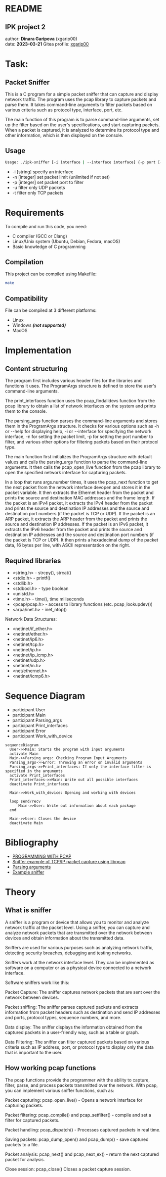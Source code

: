 # README
## IPK project 2
author: **Dinara Garipova** (xgarip00)  
date: **2023-03-21**
Gitea profile: [xgarip00](https://git.fit.vutbr.cz/xgarip00)

# Task:
## Packet Sniffer
This is a C program for a simple packet sniffer that can capture and display network traffic. The program uses the pcap library to capture packets and parse them. It takes command-line arguments to filter packets based on various criteria such as protocol type, interface, port, etc.



The main function of this program is to parse command-line arguments, set up the filter based on the user's specifications, and start capturing packets. When a packet is captured, it is analyzed to determine its protocol type and other information, which is then displayed on the console.

## Usage
```bash
Usage: ./ipk-sniffer [-i interface | --interface interface] {-p port [--tcp|-t] [--udp|-u]} [--arp] [--icmp4] [--icmp6] [--igmp] [--mld] {-n num}
```
* -i [string]   specify an interface
* -n [integer]  set packet limit (unlimited if not set)
* -p [integer]  set packet port to filter
* -u            filter only UDP packets
* -t            filter only TCP packets

# Requirements
To compile and run this code, you need:

* C compiler (GCC or Clang)
* Linux/Unix system (Ubuntu, Debian, Fedora, macOS)
* Basic knowledge of C programming

## Compilation
This project can be compiled using Makefile:
```bash
make
```
## Compatibility
File can be compiled at 3 different platforms:
* Linux
* Windows **_(not supported)_**
* MacOS


# Implementation
## Content structuring
The program first includes various header files for the libraries and functions it uses. The ProgramArgs structure is defined to store the user's command-line arguments.

The print_interfaces function uses the pcap_findalldevs function from the pcap library to obtain a list of network interfaces on the system and prints them to the console.

The parsing_args function parses the command-line arguments and stores them in the ProgramArgs structure. It checks for various options such as -h or --help for displaying help, -i or --interface for specifying the network interface, -n for setting the packet limit, -p for setting the port number to filter, and various other options for filtering packets based on their protocol type.

The main function first initializes the ProgramArgs structure with default values and calls the parsing_args function to parse the command-line arguments. It then calls the pcap_open_live function from the pcap library to open the specified network interface for capturing packets.

In a loop that runs args.number times, it uses the pcap_next function to get the next packet from the network interface devopen and stores it in the packet variable.
It then extracts the Ethernet header from the packet and prints the source and destination MAC addresses and the frame length.
If the packet is an IPv4 packet, it extracts the IPv4 header from the packet and prints the source and destination IP addresses and the source and destination port numbers (if the packet is TCP or UDP).
If the packet is an ARP packet, it extracts the ARP header from the packet and prints the source and destination IP addresses.
If the packet is an IPv6 packet, it extracts the IPv6 header from the packet and prints the source and destination IP addresses and the source and destination port numbers (if the packet is TCP or UDP).
It then prints a hexadecimal dump of the packet data, 16 bytes per line, with ASCII representation on the right.

## Required libraries
* <string.h> - strcpy(), strcat()
* <stdio.h> - printf()
* <stdlib.h>
* <stdbool.h> - type boolean
* <unistd.h>
* <time.h> - time(), time miliseconds
* <pcap/pcap.h> - access to library functions (etc. pcap_lookupdev())
* <arpa/inet.h> - inet_ntop()

Network Data Structures:
* <netinet/if_ether.h>
* <netinet/ether.h>
* <netinet/ip6.h>
* <netinet/tcp.h>
* <netinet/ip.h>
* <netinet/ip_icmp.h>
* <netinet/udp.h>
* <netinet/in.h>
* <net/ethernet.h>
* <netinet/icmp6.h>

# Sequence Diagram
   * participant User
   * participant Main
   * participant Parsing_args
   * participant Print_interfaces
   * participant Error
   * participant Work_with_device
   
   ```mermaid
   sequenceDiagram
     User->>Main: Starts the program with input arguments
     activate Main
     Main->>Parsing_args: Checking Program Input Arguments
     Parsing_args->>Error: Throwing an error on invalid arguments
     Parsing_args->>Print_interfaces: If only the interface filter is specified in the arguments
     activate Print_interfaces
     Print_interfaces->>Main: Write out all possible interfaces
     deactivate Print_interfaces

     Main->>Work_with_device: Opening and working with devices

     loop send/recv
         Main->>User: Write out information about each package
     end

     Main->>User: Closes the device
     deactivate Main
   ```


# Bibliography
* [PROGRAMMING WITH PCAP](https://www.tcpdump.org/pcap.html)
* [Sniffer example of TCP/IP packet capture using libpcap](https://www.tcpdump.org/other/sniffex.c)
* [Parsing arguments](https://stackoverflow.com/questions/9642732/parsing-command-line-arguments-in-c)
* [Example sniffer](https://eax.me/libpcap/)

# Theory
## What is sniffer
A sniffer is a program or device that allows you to monitor and analyze network traffic at the packet level. Using a sniffer, you can capture and analyze network packets that are transmitted over the network between devices and obtain information about the transmitted data.

Sniffers are used for various purposes such as analyzing network traffic, detecting security breaches, debugging and testing networks.

Sniffers work at the network interface level. They can be implemented as software on a computer or as a physical device connected to a network interface.

Software sniffers work like this:

Packet Capture: The sniffer captures network packets that are sent over the network between devices.

Packet sniffing: The sniffer parses captured packets and extracts information from packet headers such as destination and send IP addresses and ports, protocol types, sequence numbers, and more.

Data display: The sniffer displays the information obtained from the captured packets in a user-friendly way, such as a table or graph.

Data Filtering: The sniffer can filter captured packets based on various criteria such as IP address, port, or protocol type to display only the data that is important to the user.

## How working pcap functions
The pcap functions provide the programmer with the ability to capture, filter, parse, and process packets transmitted over the network. With pcap, you can implement various sniffer functions, such as:

Packet capturing: pcap_open_live() - Opens a network interface for capturing packets.

Packet filtering: pcap_compile() and pcap_setfilter() - compile and set a filter for captured packets.

Packet handling: pcap_dispatch() - Processes captured packets in real time.

Saving packets: pcap_dump_open() and pcap_dump() - save captured packets to a file.

Packet analysis: pcap_next() and pcap_next_ex() - return the next captured packet for analysis.

Close session: pcap_close() Closes a packet capture session.